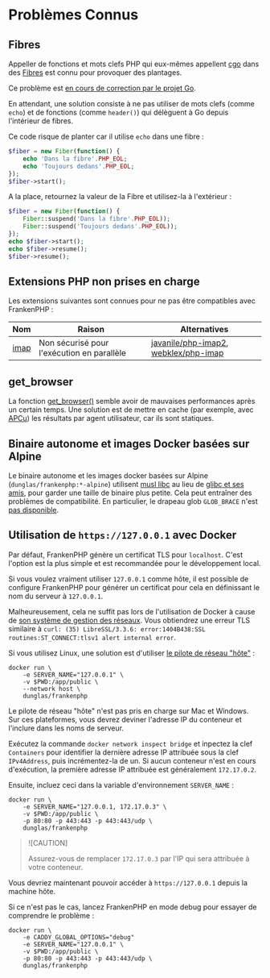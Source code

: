 # Problèmes Connus

## Fibres

Appeller de fonctions et mots clefs PHP qui eux-mêmes appellent [cgo](https://go.dev/blog/cgo) dans des [Fibres](https://www.php.net/manual/fr/language.fibers.php) est connu pour provoquer des plantages.

Ce problème est [en cours de correction par le projet Go](https://github.com/golang/go/issues/62130).

En attendant, une solution consiste à ne pas utiliser de mots clefs (comme `echo`) et de fonctions (comme `header()`) qui délèguent à Go depuis l'intérieur de fibres.

Ce code risque de planter car il utilise `echo` dans une fibre :

```php
$fiber = new Fiber(function() {
    echo 'Dans la fibre'.PHP_EOL;
    echo 'Toujours dedans'.PHP_EOL;
});
$fiber->start();
```

A la place, retournez la valeur de la Fibre et utilisez-la à l'extérieur :

```php
$fiber = new Fiber(function() {
    Fiber::suspend('Dans la fibre'.PHP_EOL));
    Fiber::suspend('Toujours dedans'.PHP_EOL));
});
echo $fiber->start();
echo $fiber->resume();
$fiber->resume();
```

## Extensions PHP non prises en charge

Les extensions suivantes sont connues pour ne pas être compatibles avec FrankenPHP :

| Nom                                                         | Raison                                     | Alternatives                                                                                                         |
|-------------------------------------------------------------|--------------------------------------------|----------------------------------------------------------------------------------------------------------------------|
| [imap](https://www.php.net/manual/fr/imap.installation.php) | Non sécurisé pour l'exécution en parallèle | [javanile/php-imap2](https://github.com/javanile/php-imap2), [webklex/php-imap](https://github.com/Webklex/php-imap) |

## get_browser

La fonction [get_browser()](https://www.php.net/manual/fr/function.get-browser.php) semble avoir de mauvaises performances après un certain temps. Une solution est de mettre en cache (par exemple, avec [APCu](https://www.php.net/manual/en/book.apcu.php)) les résultats par agent utilisateur, car ils sont statiques.

## Binaire autonome et images Docker basées sur Alpine

Le binaire autonome et les images docker basées sur Alpine (`dunglas/frankenphp:*-alpine`) utilisent [musl libc](https://musl.libc.org/) au lieu de [glibc et ses amis](https://www.etalabs.net/compare_libcs.html), pour garder une taille de binaire plus petite. Cela peut entraîner des problèmes de compatibilité. En particulier, le drapeau glob `GLOB_BRACE` n'est [pas disponible](https://www.php.net/manual/fr/function.glob.php).

## Utilisation de `https://127.0.0.1` avec Docker

Par défaut, FrankenPHP génère un certificat TLS pour `localhost`.
C'est l'option est la plus simple et est recommandée pour le développement local.

Si vous voulez vraiment utiliser `127.0.0.1` comme hôte, il est possible de configure FrankenPHP pour générer un certificat pour cela en définissant le nom du serveur à `127.0.0.1`.

Malheureusement, cela ne suffit pas lors de l'utilisation de Docker à cause de [son système de gestion des réseaux](https://docs.docker.com/network/).
Vous obtiendrez une erreur TLS similaire à `curl: (35) LibreSSL/3.3.6: error:1404B438:SSL routines:ST_CONNECT:tlsv1 alert internal error`.

Si vous utilisez Linux, une solution est d'utiliser [le pilote de réseau "hôte"](https://docs.docker.com/network/network-tutorial-host/) :

```console
docker run \
    -e SERVER_NAME="127.0.0.1" \
    -v $PWD:/app/public \
    --network host \
    dunglas/frankenphp
```

Le pilote de réseau "hôte" n'est pas pris en charge sur Mac et Windows. Sur ces plateformes, vous devrez deviner l'adresse IP du conteneur et l'inclure dans les noms de serveur.

Exécutez la commande `docker network inspect bridge` et inpectez la clef `Containers` pour identifier la dernière adresse IP attribuée sous la clef `IPv4Address`, puis incrémentez-la de un. Si aucun conteneur n'est en cours d'exécution, la première adresse IP attribuée est généralement `172.17.0.2`.

Ensuite, incluez ceci dans la variable d'environnement `SERVER_NAME` :

```console
docker run \
    -e SERVER_NAME="127.0.0.1, 172.17.0.3" \
    -v $PWD:/app/public \
    -p 80:80 -p 443:443 -p 443:443/udp \
    dunglas/frankenphp
```

> ![CAUTION]
>
> Assurez-vous de remplacer `172.17.0.3` par l'IP qui sera attribuée à votre conteneur.

Vous devriez maintenant pouvoir accéder à `https://127.0.0.1` depuis la machine hôte.

Si ce n'est pas le cas, lancez FrankenPHP en mode debug pour essayer de comprendre le problème :

```console
docker run \
    -e CADDY_GLOBAL_OPTIONS="debug"
    -e SERVER_NAME="127.0.0.1" \
    -v $PWD:/app/public \
    -p 80:80 -p 443:443 -p 443:443/udp \
    dunglas/frankenphp
```
